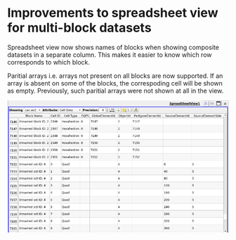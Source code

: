 # Improvements to spreadsheet view for multi-block datasets

Spreadsheet view now shows names of blocks when showing
composite datasets in a separate column. This makes it easier to know
which row corresponds to which block.

Paritial arrays i.e. arrays not present on all blocks are now supported. If an
array is absent on some of the blocks, the correspoding cell will be shown as
empty. Previously, such paritial arrays were not shown at all in the view.

![spreadsheet-improvements](spreadsheet-improvements.png)
